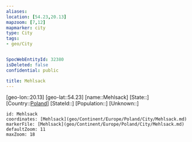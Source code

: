 ```yaml
---
aliases: 
location: [54.23,20.13]
mapzoom: [7,12] 
mapmarker: city 
type: City
tags:
- geo/City


SpocWebEntityId: 32380
isDeleted: false
confidential: public

title: Mehlsack
---
```

[geo-lon::20.13]
[geo-lat::54.23]
[name::Mehlsack]
[State::]
[Country::[Poland](geo/Continent/Europe/Poland.md)]
[StateId::]
[Population::]
[Unknown::]


```leaflet
id: Mehlsack
coordinates: [Mehlsack](geo/Continent/Europe/Poland/City/Mehlsack.md)
markerFile: [Mehlsack](geo/Continent/Europe/Poland/City/Mehlsack.md)
defaultZoom: 11 
maxZoom: 18
```


